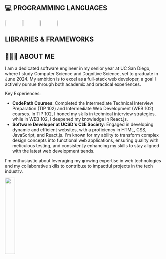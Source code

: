 ## 💻 PROGRAMMING LANGUAGES

<div style="display: flex;">

<img src="https://abrudz.github.io/logos/CPlusPlus.svg" width="7%" style="margin-right: 20px;" />
<img src="https://abrudz.github.io/logos/Java.svg" width="7%" style="margin-right: 20px;" />
<img src="https://abrudz.github.io/logos/Python.svg" width="7%" style="margin-right: 20px;" />
<img src="https://abrudz.github.io/logos/JS.svg" width="7.5%" />

</div>


## LIBRARIES & FRAMEWORKS

## 🙇🏻‍♂️ ABOUT ME

I am a dedicated software engineer in my senior year at UC San Diego, where I study Computer Science and Cognitive Science, set to graduate in June 2024. My ambition is to excel as a full-stack web developer, a goal I actively pursue through both academic and practical experiences.

Key Experiences:
- **CodePath Courses**: Completed the Intermediate Technical Interview Preparation (TIP 102) and Intermediate Web Development (WEB 102) courses. In TIP 102, I honed my skills in technical interview strategies, while in WEB 102, I deepened my knowledge in React.js.
- **Software Developer at UCSD's CSE Society**: Engaged in developing dynamic and efficient websites, with a proficiency in HTML, CSS, JavaScript, and React.js. I'm known for my ability to transform complex design concepts into functional web applications, ensuring quality with meticulous testing, and consistently enhancing my skills to stay aligned with the latest web development trends.

I'm enthusiastic about leveraging my growing expertise in web technologies and my collaborative skills to contribute to impactful projects in the tech industry.

<img src="https://38.media.tumblr.com/06f0d5cf2e7491acc2fbe2e39031c1b1/tumblr_n9cnttf1FZ1ty0fy0o4_500.gif" width="25%"/>
